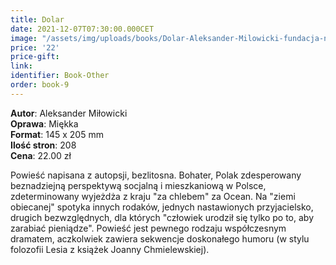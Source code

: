 ```yaml
---
title: Dolar
date: 2021-12-07T07:30:00.000CET
image: "/assets/img/uploads/books/Dolar-Aleksander-Milowicki-fundacja-nowe-teraz-sklep.jpg"
price: '22' 
price-gift: 
link: 
identifier: Book-Other
order: book-9
---
```

 
**Autor**: Aleksander Miłowicki     
**Oprawa**: Miękka      
**Format**: 145 x 205 mm  
**Ilość stron**: 208     
**Cena**: 22.00 zł

Powieść napisana z autopsji, bezlitosna. Bohater, Polak zdesperowany beznadziejną perspektywą socjalną i mieszkaniową w Polsce, zdeterminowany wyjeżdża z kraju "za chlebem" za Ocean. Na "ziemi obiecanej" spotyka innych rodaków, jednych nastawionych przyjacielsko, drugich bezwzględnych, dla których "człowiek urodził się tylko po to, aby zarabiać pieniądze". Powieść jest pewnego rodzaju współczesnym dramatem, aczkolwiek zawiera sekwencje doskonałego humoru (w stylu folozofii Lesia z książek Joanny Chmielewskiej).